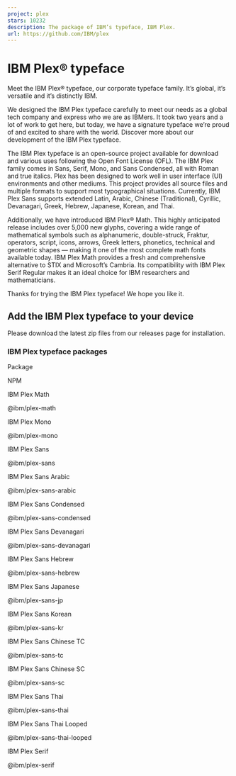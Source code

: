 ```yaml
---
project: plex
stars: 10232
description: The package of IBM’s typeface, IBM Plex.
url: https://github.com/IBM/plex
---
```


IBM Plex® typeface
==================

Meet the IBM Plex® typeface, our corporate typeface family. It’s global, it’s versatile and it’s distinctly IBM.

We designed the IBM Plex typeface carefully to meet our needs as a global tech company and express who we are as IBMers. It took two years and a lot of work to get here, but today, we have a signature typeface we’re proud of and excited to share with the world. Discover more about our development of the IBM Plex typeface.

The IBM Plex typeface is an open-source project available for download and various uses following the Open Font License (OFL). The IBM Plex family comes in Sans, Serif, Mono, and Sans Condensed, all with Roman and true italics. Plex has been designed to work well in user interface (UI) environments and other mediums. This project provides all source files and multiple formats to support most typographical situations. Currently, IBM Plex Sans supports extended Latin, Arabic, Chinese (Traditional), Cyrillic, Devanagari, Greek, Hebrew, Japanese, Korean, and Thai.

Additionally, we have introduced IBM Plex® Math. This highly anticipated release includes over 5,000 new glyphs, covering a wide range of mathematical symbols such as alphanumeric, double-struck, Fraktur, operators, script, icons, arrows, Greek letters, phonetics, technical and geometric shapes — making it one of the most complete math fonts available today. IBM Plex Math provides a fresh and comprehensive alternative to STIX and Microsoft’s Cambria. Its compatibility with IBM Plex Serif Regular makes it an ideal choice for IBM researchers and mathematicians.

Thanks for trying the IBM Plex typeface! We hope you like it.

Add the IBM Plex typeface to your device
----------------------------------------

Please download the latest zip files from our releases page for installation.

### IBM Plex typeface packages

Package

NPM

IBM Plex Math

@ibm/plex-math

IBM Plex Mono

@ibm/plex-mono

IBM Plex Sans

@ibm/plex-sans

IBM Plex Sans Arabic

@ibm/plex-sans-arabic

IBM Plex Sans Condensed

@ibm/plex-sans-condensed

IBM Plex Sans Devanagari

@ibm/plex-sans-devanagari

IBM Plex Sans Hebrew

@ibm/plex-sans-hebrew

IBM Plex Sans Japanese

@ibm/plex-sans-jp

IBM Plex Sans Korean

@ibm/plex-sans-kr

IBM Plex Sans Chinese TC

@ibm/plex-sans-tc

IBM Plex Sans Chinese SC

@ibm/plex-sans-sc

IBM Plex Sans Thai

@ibm/plex-sans-thai

IBM Plex Sans Thai Looped

@ibm/plex-sans-thai-looped

IBM Plex Serif

@ibm/plex-serif
